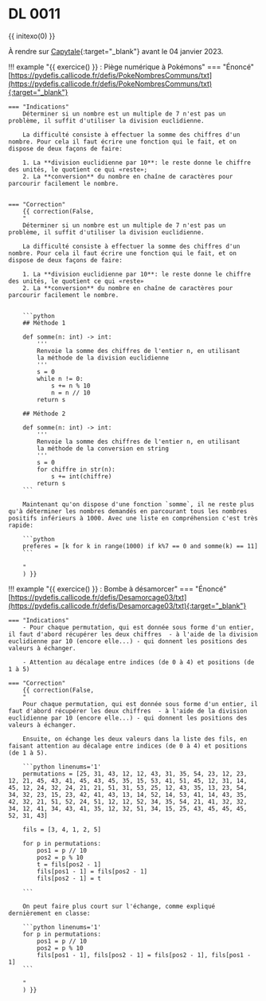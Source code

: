 # DL 0011

{{ initexo(0) }}

À rendre sur [Capytale](https://capytale2.ac-paris.fr/web/c/448d-1071587){:target="_blank"}  avant le 04 janvier 2023.


!!! example "{{ exercice() }} : Piège numérique à Pokémons"
    === "Énoncé" 
        [https://pydefis.callicode.fr/defis/PokeNombresCommuns/txt](https://pydefis.callicode.fr/defis/PokeNombresCommuns/txt){:target="_blank"} 

    === "Indications"
        Déterminer si un nombre est un multiple de 7 n'est pas un problème, il suffit d'utiliser la division euclidienne.

        La difficulté consiste à effectuer la somme des chiffres d'un nombre. Pour cela il faut écrire une fonction qui le fait, et on dispose de deux façons de faire:

        1. La **division euclidienne par 10**: le reste donne le chiffre des unités, le quotient ce qui «reste»;
        2. La **conversion** du nombre en chaîne de caractères pour parcourir facilement le nombre.


    === "Correction" 
        {{ correction(False, 
        "
        Déterminer si un nombre est un multiple de 7 n'est pas un problème, il suffit d'utiliser la division euclidienne.
        
        La difficulté consiste à effectuer la somme des chiffres d'un nombre. Pour cela il faut écrire une fonction qui le fait, et on dispose de deux façons de faire:

        1. La **division euclidienne par 10**: le reste donne le chiffre des unités, le quotient ce qui «reste»
        2. La **conversion** du nombre en chaîne de caractères pour parcourir facilement le nombre.


        ```python
        ## Méthode 1
        
        def somme(n: int) -> int:
            '''
            Renvoie la somme des chiffres de l'entier n, en utilisant
            la méthode de la division euclidienne
            '''
            s = 0
            while n != 0:
                s += n % 10
                n = n // 10
            return s 
        
        ## Méthode 2

        def somme(n: int) -> int:
            '''
            Renvoie la somme des chiffres de l'entier n, en utilisant
            la méthode de la conversion en string
            '''
            s = 0
            for chiffre in str(n):
                s += int(chiffre)
            return s 
        ```
        
        Maintenant qu'on dispose d'une fonction `somme`, il ne reste plus qu'à déterminer les nombres demandés en parcourant tous les nombres positifs inférieurs à 1000. Avec une liste en compréhension c'est très rapide:

        ```python 
        preferes = [k for k in range(1000) if k%7 == 0 and somme(k) == 11]
        ```
        
        "
        ) }}

!!! example "{{ exercice() }} : Bombe à désamorcer"
    === "Énoncé" 
        [https://pydefis.callicode.fr/defis/Desamorcage03/txt](https://pydefis.callicode.fr/defis/Desamorcage03/txt){:target="_blank"} 

    === "Indications"
        - Pour chaque permutation, qui est donnée sous forme d'un entier, il faut d'abord récupérer les deux chiffres  - à l'aide de la division euclidienne par 10 (encore elle...) - qui donnent les positions des valeurs à échanger.

        - Attention au décalage entre indices (de 0 à 4) et positions (de 1 à 5)

    === "Correction" 
        {{ correction(False, 
        "
        Pour chaque permutation, qui est donnée sous forme d'un entier, il faut d'abord récupérer les deux chiffres  - à l'aide de la division euclidienne par 10 (encore elle...) - qui donnent les positions des valeurs à échanger.

        Ensuite, on échange les deux valeurs dans la liste des fils, en faisant attention au décalage entre indices (de 0 à 4) et positions (de 1 à 5).

        ```python linenums='1'
        permutations = [25, 31, 43, 12, 12, 43, 31, 35, 54, 23, 12, 23, 12, 21, 45, 43, 41, 45, 43, 45, 35, 15, 53, 41, 51, 45, 12, 31, 14, 45, 12, 24, 32, 24, 21, 21, 51, 31, 53, 25, 12, 43, 35, 13, 23, 54, 34, 32, 23, 15, 23, 42, 41, 43, 13, 14, 52, 14, 53, 41, 14, 43, 35, 42, 32, 21, 51, 52, 24, 51, 12, 12, 52, 34, 35, 54, 21, 41, 32, 32, 34, 12, 41, 34, 43, 41, 35, 12, 32, 51, 34, 15, 25, 43, 45, 45, 45, 52, 31, 43]

        fils = [3, 4, 1, 2, 5]

        for p in permutations:
            pos1 = p // 10
            pos2 = p % 10
            t = fils[pos2 - 1]
            fils[pos1 - 1] = fils[pos2 - 1]
            fils[pos2 - 1] = t
        
        ```
        
        On peut faire plus court sur l'échange, comme expliqué dernièrement en classe:

        ```python linenums='1'
        for p in permutations:
            pos1 = p // 10
            pos2 = p % 10
            fils[pos1 - 1], fils[pos2 - 1] = fils[pos2 - 1], fils[pos1 - 1]
        ```
        
        "
        ) }}

